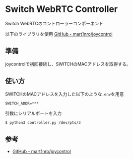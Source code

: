 # Switch WebRTC Controller
Switch WebRTCのコントローラーコンポーネント

以下のライブラリを使用
[GitHub - mart1nro/joycontrol](https://github.com/mart1nro/joycontrol)

## 準備
joycontrolで初回接続し、SWITCHのMACアドレスを取得する。


## 使い方
SWITCHのMACアドレスを入力した以下のような```.env```を用意
```
SWITCH_ADDR=***
```
引数にシリアルポートを入力
```sh
$ python3 controller.py /dev/pts/3
```

## 参考
- [GitHub - mart1nro/joycontrol](https://github.com/mart1nro/joycontrol)
